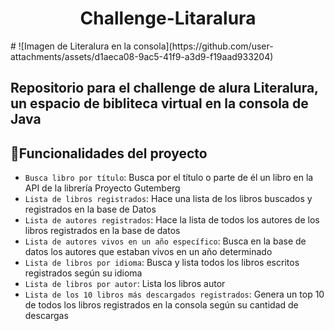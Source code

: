 <h1 align="center"> Challenge-Litaralura </h1># 
![Imagen de Literalura en la consola](https://github.com/user-attachments/assets/d1aeca08-9ac5-41f9-a3d9-f19aad933204)
<h2>Repositorio para el challenge de alura Literalura, un espacio de bibliteca virtual en la consola de Java</h2>

## :hammer:Funcionalidades del proyecto
- `Busca libro por título`: Busca por el título o parte de él un libro en la API de la librería Proyecto Gutemberg
- `Lista de libros registrados`: Hace una lista de los libros buscados y registrados en la base de Datos
- `Lista de autores registrados`: Hace la lista de todos los autores de los libros registrados en la base de datos
- `Lista de autores vivos en un año específico`: Busca en la base de datos los autores que estaban vivos en un año determinado
- `Lista de libros por idioma`: Busca y lista todos los libros escritos registrados según su idioma
- `Lista de libros por autor`: Lista los libros autor
- `Lista de los 10 libros más descargados registrados`: Genera un top 10 de todos los libros registrados en la consola según su cantidad de descargas
